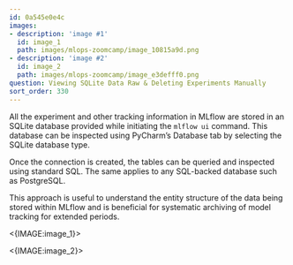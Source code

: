 ```yaml
---
id: 0a545e0e4c
images:
- description: 'image #1'
  id: image_1
  path: images/mlops-zoomcamp/image_10815a9d.png
- description: 'image #2'
  id: image_2
  path: images/mlops-zoomcamp/image_e3defff0.png
question: Viewing SQLite Data Raw & Deleting Experiments Manually
sort_order: 330
---
```


All the experiment and other tracking information in MLflow are stored in an SQLite database provided while initiating the `mlflow ui` command. This database can be inspected using PyCharm’s Database tab by selecting the SQLite database type.

Once the connection is created, the tables can be queried and inspected using standard SQL. The same applies to any SQL-backed database such as PostgreSQL.

This approach is useful to understand the entity structure of the data being stored within MLflow and is beneficial for systematic archiving of model tracking for extended periods.

<{IMAGE:image_1}>

<{IMAGE:image_2}>
